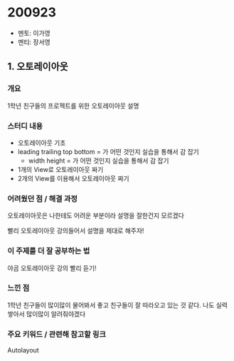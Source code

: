 # 200923

- 멘토: 이가영
- 멘티: 장서영

## 1. 오토레이아웃

### 개요

1학년 친구들의 프로젝트를 위한 오토레이아웃 설명

### 스터디 내용

- 오토레이아웃 기초
- leading trailing top bottom = 가 어떤 것인지 실습을 통해서 감 잡기
  - width height  = 가 어떤 것인지 실습을 통해서 감 잡기
- 1개의 View로 오토레이아웃 짜기
- 2개의 View를 이용해서 오토레이아웃 짜기

### 어려웠던 점 / 해결 과정

오토레이아웃은 나한테도 어려운 부분이라 설명을 잘한건지 모르겠다

빨리 오토레이아웃 강의들어서 설명을 제대로 해주자!

### 이 주제를 더 잘 공부하는 법

야곰 오토레이아웃 강의 빨리 듣기!

### 느낀 점

1학년 친구들이 많이많이 물어봐서 좋고 친구들이 잘 따라오고 있는 것 같다. 나도 실력 쌓아서 많이많이 알려줘야겠다

### 주요 키워드 / 관련해 참고할 링크

Autolayout
